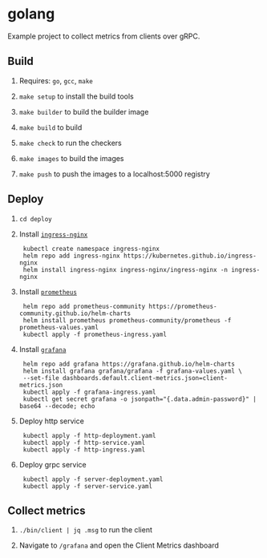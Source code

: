 # golang

Example project to collect metrics from clients over gRPC.

## Build

1. Requires: `go`, `gcc`, `make`

1. `make setup` to install the build tools

1. `make builder` to build the builder image

1. `make build` to build

1. `make check` to run the checkers

1. `make images` to build the images

1. `make push` to push the images to a localhost:5000 registry

## Deploy

1. `cd deploy`

1. Install [`ingress-nginx`](https://artifacthub.io/packages/helm/ingress-nginx/ingress-nginx)

		kubectl create namespace ingress-nginx
		helm repo add ingress-nginx https://kubernetes.github.io/ingress-nginx
		helm install ingress-nginx ingress-nginx/ingress-nginx -n ingress-nginx

1. Install [`prometheus`](https://artifacthub.io/packages/helm/prometheus-community/prometheus)

		helm repo add prometheus-community https://prometheus-community.github.io/helm-charts
		helm install prometheus prometheus-community/prometheus -f prometheus-values.yaml
		kubectl apply -f prometheus-ingress.yaml

1. Install [`grafana`](https://artifacthub.io/packages/helm/grafana/grafana)

		helm repo add grafana https://grafana.github.io/helm-charts
		helm install grafana grafana/grafana -f grafana-values.yaml \
		--set-file dashboards.default.client-metrics.json=client-metrics.json
		kubectl apply -f grafana-ingress.yaml
		kubectl get secret grafana -o jsonpath="{.data.admin-password}" | base64 --decode; echo

1. Deploy http service

		kubectl apply -f http-deployment.yaml
		kubectl apply -f http-service.yaml
		kubectl apply -f http-ingress.yaml

1. Deploy grpc service

		kubectl apply -f server-deployment.yaml
		kubectl apply -f server-service.yaml

## Collect metrics

1. `./bin/client | jq .msg` to run the client

1. Navigate to `/grafana` and open the Client Metrics dashboard
